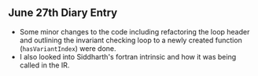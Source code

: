 ## June 27th Diary Entry

- Some minor changes to the code including refactoring the loop header and outlining the invariant checking loop to a newly created function (`hasVariantIndex`) were done.
- I also looked into Siddharth's fortran intrinsic and how it was being called in the IR.

